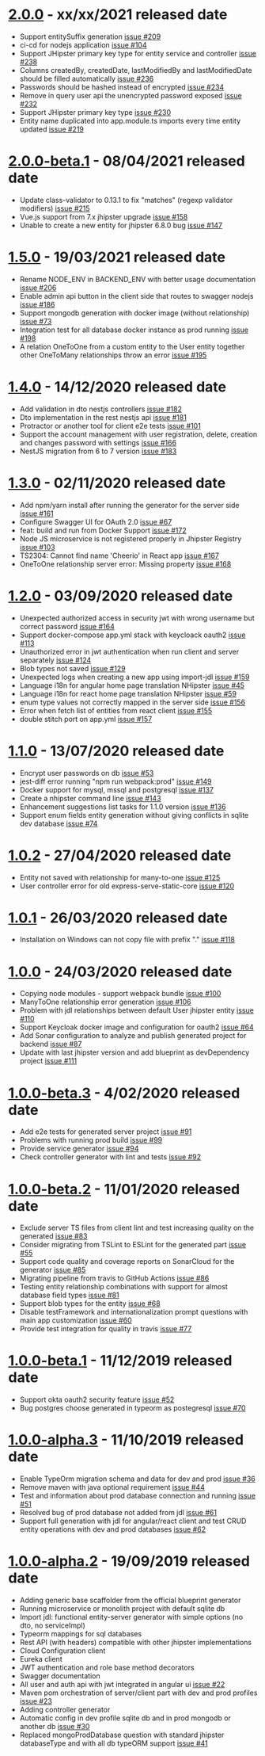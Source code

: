 <a name="2.0.0"></a>
<a name="2.0.0-beta.1"></a>
<a name="1.5.0"></a>
<a name="1.4.0"></a>
<a name="1.3.0"></a>
<a name="1.2.0"></a>
<a name="1.1.0"></a>
<a name="1.0.2"></a>
<a name="1.0.1"></a>
<a name="1.0.0"></a>
<a name="1.0.0-beta.3"></a>
<a name="1.0.0-beta.2"></a>
<a name="1.0.0-beta.1"></a>
<a name="1.0.0-alpha.3"></a>
<a name="1.0.0-alpha.2"></a>

# [2.0.0](https://github.com/jhipster/generator-jhipster-nodejs/tree/v2.0.0) - xx/xx/2021 released date

-   Support entitySuffix generation [issue #209](https://github.com/jhipster/generator-jhipster-nodejs/issues/209)
-   ci-cd for nodejs application [issue #104](https://github.com/jhipster/generator-jhipster-nodejs/issues/104)
-   Support JHipster primary key type for entity service and controller [issue #238](https://github.com/jhipster/generator-jhipster-nodejs/issues/238)
-   Columns createdBy, createdDate, lastModifiedBy and lastModifiedDate should be filled automatically [issue #236](https://github.com/jhipster/generator-jhipster-nodejs/issues/236)
-   Passwords should be hashed instead of encrypted [issue #234](https://github.com/jhipster/generator-jhipster-nodejs/issues/234)
-   Remove in query user api the unencrypted password exposed [issue #232](https://github.com/jhipster/generator-jhipster-nodejs/issues/232)
-   Support JHipster primary key type [issue #230](https://github.com/jhipster/generator-jhipster-nodejs/issues/230)
-   Entity name duplicated into app.module.ts imports every time entity updated [issue #219](https://github.com/jhipster/generator-jhipster-nodejs/issues/219)

# [2.0.0-beta.1](https://github.com/jhipster/generator-jhipster-nodejs/tree/v2.0.0-beta.1) - 08/04/2021 released date

-   Update class-validator to 0.13.1 to fix "matches" (regexp validator modifiers) [issue #215](https://github.com/jhipster/generator-jhipster-nodejs/issues/215)
-   Vue.js support from 7.x jhipster upgrade [issue #158](https://github.com/jhipster/generator-jhipster-nodejs/issues/158)
-   Unable to create a new entity for jhipster 6.8.0 bug [issue #147](https://github.com/jhipster/generator-jhipster-nodejs/issues/147)

# [1.5.0](https://github.com/jhipster/generator-jhipster-nodejs/tree/v1.5.0) - 19/03/2021 released date

-   Rename NODE_ENV in BACKEND_ENV with better usage documentation [issue #206](https://github.com/jhipster/generator-jhipster-nodejs/issues/206)
-   Enable admin api button in the client side that routes to swagger nodejs [issue #186](https://github.com/jhipster/generator-jhipster-nodejs/issues/186)
-   Support mongodb generation with docker image (without relationship) [issue #73](https://github.com/jhipster/generator-jhipster-nodejs/issues/73)
-   Integration test for all database docker instance as prod running [issue #198](https://github.com/jhipster/generator-jhipster-nodejs/issues/198)
-   A relation OneToOne from a custom entity to the User entity together other OneToMany relationships throw an error [issue #195](https://github.com/jhipster/generator-jhipster-nodejs/issues/195)

# [1.4.0](https://github.com/jhipster/generator-jhipster-nodejs/tree/v1.4.0) - 14/12/2020 released date

-   Add validation in dto nestjs controllers [issue #182](https://github.com/jhipster/generator-jhipster-nodejs/issues/182)
-   Dto implementation in the rest nestjs api [issue #181](https://github.com/jhipster/generator-jhipster-nodejs/issues/181)
-   Protractor or another tool for client e2e tests [issue #101](https://github.com/jhipster/generator-jhipster-nodejs/issues/101)
-   Support the account management with user registration, delete, creation and changes password with settings [issue #166](https://github.com/jhipster/generator-jhipster-nodejs/issues/166)
-   NestJS migration from 6 to 7 version [issue #183](https://github.com/jhipster/generator-jhipster-nodejs/issues/183)

# [1.3.0](https://github.com/jhipster/generator-jhipster-nodejs/tree/v1.3.0) - 02/11/2020 released date

-   Add npm/yarn install after running the generator for the server side [issue #161](https://github.com/jhipster/generator-jhipster-nodejs/issues/161)
-   Configure Swagger UI for OAuth 2.0 [issue #67](https://github.com/jhipster/generator-jhipster-nodejs/issues/67)
-   feat: build and run from Docker Support [issue #172](https://github.com/jhipster/generator-jhipster-nodejs/issues/172)
-   Node JS microservice is not registered properly in Jhipster Registry [issue #103](https://github.com/jhipster/generator-jhipster-nodejs/issues/103)
-   TS2304: Cannot find name 'Cheerio' in React app [issue #167](https://github.com/jhipster/generator-jhipster-nodejs/issues/167)
-   OneToOne relationship server error: Missing property [issue #168](https://github.com/jhipster/generator-jhipster-nodejs/issues/168)

# [1.2.0](https://github.com/jhipster/generator-jhipster-nodejs/tree/v1.2.0) - 03/09/2020 released date

-   Unexpected authorized access in security jwt with wrong username but correct password [issue #164](https://github.com/jhipster/generator-jhipster-nodejs/issues/164)
-   Support docker-compose app.yml stack with keycloack oauth2 [issue #113](https://github.com/jhipster/generator-jhipster-nodejs/issues/113)
-   Unauthorized error in jwt authentication when run client and server separately [issue #124](https://github.com/jhipster/generator-jhipster-nodejs/issues/124)
-   Blob types not saved [issue #129](https://github.com/jhipster/generator-jhipster-nodejs/issues/129)
-   Unexpected logs when creating a new app using import-jdl [issue #159](https://github.com/jhipster/generator-jhipster-nodejs/issues/159)
-   Language i18n for angular home page translation NHipster [issue #45](https://github.com/jhipster/generator-jhipster-nodejs/issues/45)
-   Language i18n for react home page translation NHipster [issue #59](https://github.com/jhipster/generator-jhipster-nodejs/issues/59)
-   enum type values not correctly mapped in the server side [issue #156](https://github.com/jhipster/generator-jhipster-nodejs/issues/156)
-   Error when fetch list of entities from react client [issue #155](https://github.com/jhipster/generator-jhipster-nodejs/issues/155)
-   double stitch port on app.yml [issue #157](https://github.com/jhipster/generator-jhipster-nodejs/issues/157)

# [1.1.0](https://github.com/jhipster/generator-jhipster-nodejs/tree/v1.1.0) - 13/07/2020 released date

-   Encrypt user passwords on db [issue #53](https://github.com/jhipster/generator-jhipster-nodejs/issues/53)
-   jest-diff error running "npm run webpack:prod" [issue #149](https://github.com/jhipster/generator-jhipster-nodejs/issues/149)
-   Docker support for mysql, mssql and postgresql [issue #137](https://github.com/jhipster/generator-jhipster-nodejs/issues/137)
-   Create a nhipster command line [issue #143](https://github.com/jhipster/generator-jhipster-nodejs/issues/143)
-   Enhancement suggestions list tasks for 1.1.0 version [issue #136](https://github.com/jhipster/generator-jhipster-nodejs/issues/136)
-   Support enum fields entity generation without giving conflicts in sqlite dev database [issue #74](https://github.com/jhipster/generator-jhipster-nodejs/issues/74)

# [1.0.2](https://github.com/jhipster/generator-jhipster-nodejs/tree/v1.0.2) - 27/04/2020 released date

-   Entity not saved with relationship for many-to-one [issue #125](https://github.com/jhipster/generator-jhipster-nodejs/issues/125)
-   User controller error for old express-serve-static-core [issue #120](https://github.com/jhipster/generator-jhipster-nodejs/issues/120)

# [1.0.1](https://github.com/jhipster/generator-jhipster-nodejs/tree/v1.0.1) - 26/03/2020 released date

-   Installation on Windows can not copy file with prefix "." [issue #118](https://github.com/jhipster/generator-jhipster-nodejs/issues/118)

# [1.0.0](https://github.com/jhipster/generator-jhipster-nodejs/tree/v1.0.0) - 24/03/2020 released date

-   Copying node modules - support webpack bundle [issue #100](https://github.com/jhipster/generator-jhipster-nodejs/issues/100)
-   ManyToOne relationship error generation [issue #106](https://github.com/jhipster/generator-jhipster-nodejs/issues/106)
-   Problem with jdl relationships between default User jhipster entity [issue #110](https://github.com/jhipster/generator-jhipster-nodejs/issues/110)
-   Support Keycloak docker image and configuration for oauth2 [issue #64](https://github.com/jhipster/generator-jhipster-nodejs/issues/64)
-   Add Sonar configuration to analyze and publish generated project for backend [issue #87](https://github.com/jhipster/generator-jhipster-nodejs/issues/87)
-   Update with last jhipster version and add blueprint as devDependency project [issue #111](https://github.com/jhipster/generator-jhipster-nodejs/issues/111)

# [1.0.0-beta.3](https://github.com/jhipster/generator-jhipster-nodejs/tree/v1.0.0-beta.3) - 4/02/2020 released date

-   Add e2e tests for generated server project [issue #91](https://github.com/jhipster/generator-jhipster-nodejs/issues/91)
-   Problems with running prod build [issue #99](https://github.com/jhipster/generator-jhipster-nodejs/issues/99)
-   Provide service generator [issue #94](https://github.com/jhipster/generator-jhipster-nodejs/issues/94)
-   Check controller generator with lint and tests [issue #92](https://github.com/jhipster/generator-jhipster-nodejs/issues/92)

# [1.0.0-beta.2](https://github.com/jhipster/generator-jhipster-nodejs/tree/v1.0.0-beta.2) - 11/01/2020 released date

-   Exclude server TS files from client lint and test increasing quality on the generated [issue #83](https://github.com/jhipster/generator-jhipster-nodejs/issues/83)
-   Consider migrating from TSLint to ESLint for the generated part [issue #55](https://github.com/jhipster/generator-jhipster-nodejs/issues/55)
-   Support code quality and coverage reports on SonarCloud for the generator [issue #85](https://github.com/jhipster/generator-jhipster-nodejs/issues/85)
-   Migrating pipeline from travis to GitHub Actions [issue #86](https://github.com/jhipster/generator-jhipster-nodejs/issues/86)
-   Testing entity relationship combinations with support for almost database field types [issue #81](https://github.com/jhipster/generator-jhipster-nodejs/issues/81)
-   Support blob types for the entity [issue #68](https://github.com/jhipster/generator-jhipster-nodejs/issues/68)
-   Disable testFramework and internationalization prompt questions with main app customization [issue #60](https://github.com/jhipster/generator-jhipster-nodejs/issues/60)
-   Provide test integration for quality in travis [issue #77](https://github.com/jhipster/generator-jhipster-nodejs/issues/77)

# [1.0.0-beta.1](https://github.com/jhipster/generator-jhipster-nodejs/tree/v1.0.0-beta.1) - 11/12/2019 released date

-   Support okta oauth2 security feature [issue #52](https://github.com/jhipster/generator-jhipster-nodejs/issues/52)
-   Bug postgres choose generated in typeorm as postegresql [issue #70](https://github.com/jhipster/generator-jhipster-nodejs/issues/70)

# [1.0.0-alpha.3](https://github.com/jhipster/generator-jhipster-nodejs/tree/v1.0.0-alpha.3) - 11/10/2019 released date

-   Enable TypeOrm migration schema and data for dev and prod [issue #36](https://github.com/jhipster/generator-jhipster-nodejs/issues/36)
-   Remove maven with java optional requirement [issue #44](https://github.com/jhipster/generator-jhipster-nodejs/issues/44)
-   Test and information about prod database connection and running [issue #51](https://github.com/jhipster/generator-jhipster-nodejs/issues/51)
-   Resolved bug of prod database not added from jdl [issue #61](https://github.com/jhipster/generator-jhipster-nodejs/issues/61)
-   Support full generation with jdl for angular/react client and test CRUD entity operations with dev and prod databases [issue #62](https://github.com/jhipster/generator-jhipster-nodejs/issues/62)

# [1.0.0-alpha.2](https://github.com/jhipster/generator-jhipster-nodejs/tree/v1.0.0-alpha.2) - 19/09/2019 released date

-   Adding generic base scaffolder from the official blueprint generator
-   Running microservice or monolith project with default sqlite db
-   Import jdl: functional entity-server generator with simple options (no dto, no serviceImpl)
-   Typeorm mappings for sql databases
-   Rest API (with headers) compatible with other jhipster implementations
-   Cloud Configuration client
-   Eureka client
-   JWT authentication and role base method decorators
-   Swagger documentation
-   All user and auth api with jwt integrated in angular ui [issue #22](https://github.com/jhipster/generator-jhipster-nodejs/issues/22)
-   Maven pom orchestration of server/client part with dev and prod profiles [issue #23](https://github.com/jhipster/generator-jhipster-nodejs/issues/23)
-   Adding controller generator
-   Automatic config in dev profile sqlite db and in prod mongodb or another db [issue #30](https://github.com/jhipster/generator-jhipster-nodejs/issues/30)
-   Replaced mongoProdDatabase question with standard jhipster databaseType and with all db typeORM support [issue #41](https://github.com/jhipster/generator-jhipster-nodejs/issues/41)
